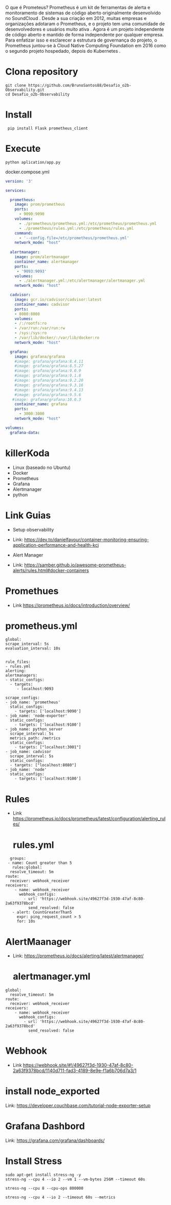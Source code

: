 O que é Prometeus?
Prometheus é um kit de ferramentas de alerta e monitoramento de sistemas de código aberto originalmente desenvolvido no SoundCloud . Desde a sua criação em 2012, muitas empresas e organizações adotaram o Prometheus, e o projeto tem uma comunidade de desenvolvedores e usuários muito ativa . Agora é um projeto independente de código aberto e mantido de forma independente por qualquer empresa. Para enfatizar isso e esclarecer a estrutura de governança do projeto, o Prometheus juntou-se à Cloud Native Computing Foundation em 2016 como o segundo projeto hospedado, depois do Kubernetes .

# Clona repository

``` Acessar pasta Desafio_o2b
git clone https://github.com/BrunoSantos88/Desafio_o2b-Observability.git
cd Desafio_o2b-Observability
``` 

# Install
``` Dependencias caso seja feito local
 pip install Flask prometheus_client
```
# Execute 
````
python aplication/app.py
````
docker.compose.yml
``` yml
version: '3'

services:

  prometheus:
    image: prom/prometheus
    ports:
      - 9090:9090
    volumes:
      - ./prometheus/prometheus.yml:/etc/prometheus/prometheus.yml
      - ./prometheus/rules.yml:/etc/prometheus/rules.yml
    command:
      - '--config.file=/etc/prometheus/prometheus.yml'
    network_mode: "host"
 
  alertmanager:
    image: prom/alertmanager
    container_name: alertmanager
    ports:
     - '9093:9093'
    volumes:
      - ./alertmanager.yml:/etc/alertmanager/alertmanager.yml
    network_mode: "host"

  cadvisor:
    image: gcr.io/cadvisor/cadvisor:latest
    container_name: cadvisor
    ports:
    - 8080:8080
    volumes:
    - /:/rootfs:ro
    - /var/run:/var/run:rw
    - /sys:/sys:ro
    - /var/lib/docker/:/var/lib/docker:ro
    network_mode: "host"

  grafana:
    image: grafana/grafana
    #image: grafana/grafana:8.4.11
    #image: grafana/grafana:8.5.27
    #image: grafana/grafana:9.0.9
    #image: grafana/grafana:9.1.8
    #image: grafana/grafana:9.2.20
    #image: grafana/grafana:9.3.16
    #image: grafana/grafana:9.4.13
    #image: grafana/grafana:9.5.6
   #image: grafana/grafana:10.0.3
    container_name: grafana
    ports:
      - 3000:3000
    network_mode: "host"

volumes:
  grafana-data:

````
# killerKoda
- Linux (baseado no Ubuntu)
- Docker
- Prometheus
- Grafana
- Alertmanager
- python
  
# Link Guias

- Setup observability
- Link: https://dev.to/danielfavour/container-monitoring-ensuring-application-performance-and-health-kcj

- Alert Manager
- Link: https://samber.github.io/awesome-prometheus-alerts/rules.html#docker-containers

# Promethues 
- Link https://prometheus.io/docs/introduction/overview/

# prometheus.yml
  ```
global:
  scrape_interval: 5s
  evaluation_interval: 10s

  
rule_files:
  - rules.yml
alerting:
  alertmanagers:
  - static_configs:
    - targets:
       - localhost:9093
       
scrape_configs:
  - job_name: 'prometheus'
    static_configs:
      - targets: ['localhost:9090']
  - job_name: 'node-exporter'
    static_configs:
      - targets: ['localhost:9100']
  - job_name: python_server
    scrape_interval: 5s
    metrics_path: /metrics
    static_configs:
      - targets: ["localhost:3001"]
  - job_name: cadvisor
    scrape_interval: 5s
    static_configs:
    - targets: ["localhost:8080"]
  - job_name: 'node'
    static_configs:
      - targets: ['localhost:9100']

```

# Rules
- Link https://prometheus.io/docs/prometheus/latest/configuration/alerting_rules/

  # rules.yml
````
  groups:
 - name: Count greater than 5
   rules:global:
  resolve_timeout: 5m
route:
  receiver: webhook_receiver
receivers:
    - name: webhook_receiver
      webhook_configs:
        - url: 'https://webhook.site/49627f3d-1930-47af-8c80-2a63f9378bcd'
          send_resolved: false
   - alert: CountGreaterThan5
     expr: ping_request_count > 5
     for: 10s
  ````

# AlertMaanager

- Link: https://prometheus.io/docs/alerting/latest/alertmanager/

  # alertmanager.yml

````
global:
  resolve_timeout: 5m
route:
  receiver: webhook_receiver
receivers:
    - name: webhook_receiver
      webhook_configs:
        - url: 'https://webhook.site/49627f3d-1930-47af-8c80-2a63f9378bcd'
          send_resolved: false
  ````
  

# Webhook
- Link https://webhook.site/#!/49627f3d-1930-47af-8c80-2a63f9378bcd/1140d711-fad3-4189-8e9e-f1a6b706d7a3/1

# install node_exported
Link: https://developer.couchbase.com/tutorial-node-exporter-setup

# Grafana Dashbord
Link: https://grafana.com/grafana/dashboards/

# Install Stress

````
sudo apt-get install stress-ng -y
stress-ng --cpu 4 --io 2 --vm 1 --vm-bytes 256M --timeout 60s

stress-ng --cpu 8 --cpu-ops 800000

stress-ng --cpu 4 --io 2 --timeout 60s --metrics
````
